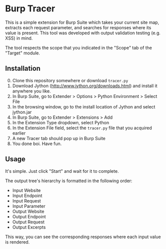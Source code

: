 # Burp Tracer
This is a simple extension for Burp Suite which takes your current site map, extracts each request parameter, and searches for responses where its value is present. This tool was developed with output validation testing (e.g. XSS) in mind.

The tool respects the scope that you indicated in the "Scope" tab of the "Target" module.

## Installation
0. Clone this repository somewhere or download `tracer.py`
1. Download Jython (http://www.jython.org/downloads.html) and install it anywhere you like.
2. In Burp Suite, go to Extender > Options > Python Environment > Select File
3. In the browsing window, go to the install location of Jython and select jython.jar
4. In Burp Suite, go to Extender > Extensions > Add
5. In the Extension Type dropdown, select Python
6. In the Extension File field, select the `tracer.py` file that you acquired earlier
7. A new Tracer tab should pop up in Burp Suite
8. You done boi. Have fun.

## Usage
It's simple. Just click "Start" and wait for it to complete.

The output tree's hierarchy is formatted in the following order:
* Input Website
* Input Endpoint
* Input Request
* Input Parameter
* Output Website
* Output Endpoint
* Output Request
* Output Excerpts
              
This way, you can see the corresponding responses where each input value is rendered.

